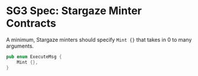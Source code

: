 # SG3 Spec: Stargaze Minter Contracts

A minimum, Stargaze minters should specify `Mint {}` that takes in 0 to many arguments.

```rs
pub enum ExecuteMsg {
    Mint {},
}
```
